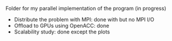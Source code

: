 Folder for my parallel implementation of the program (in progress)

  - Distribute the problem with MPI: done with but no MPI I/O
  - Offload to GPUs using OpenACC: done
  - Scalability study: done except the plots
